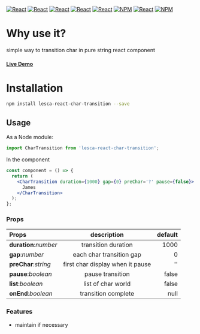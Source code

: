 [![React](https://img.shields.io/badge/-ReactJs-61DAFB?style=for-the-badge&logo=react&logoColor=white)](https://zh-hant.reactjs.org/)
[![React](https://img.shields.io/badge/Less-1d365d?style=for-the-badge&logo=less&logoColor=white)](https://lesscss.org/)
[![React](https://img.shields.io/badge/Typescript-4277c0?style=for-the-badge&logo=typescript&logoColor=white)](https://www.typescriptlang.org/)
[![React](https://img.shields.io/badge/HTML5-E34F26?style=for-the-badge&logo=html5&logoColor=white)](https://www.w3schools.com/html/)
[![React](https://img.shields.io/badge/-CSS3-1572B6?style=for-the-badge&logo=css3&logoColor=white)](https://www.w3schools.com/css/)
[![NPM](https://img.shields.io/badge/NPM-ba443f?style=for-the-badge&logo=npm&logoColor=white)](https://www.npmjs.com/)
[![React](https://img.shields.io/badge/Node.js-43853D?style=for-the-badge&logo=node.js&logoColor=white)](https://nodejs.org/en/)
[![NPM](https://img.shields.io/badge/DEV-Jameshsu1125-9cf?style=for-the-badge)](https://www.npmjs.com/~jameshsu1125)

# Why use it?

simple way to transition char in pure string react component

#### [Live Demo](https://jameshsu1125.github.io/lesca-react-char-transition/)

# Installation

```sh
npm install lesca-react-char-transition --save
```

## Usage

As a Node module:

```javascript
import CharTransition from 'lesca-react-char-transition';
```

In the component

```jsx
const component = () => {
  return (
    <CharTransition duration={1000} gap={0} preChar='?' pause={false}>
      James
    </CharTransition>
  );
};
```

### Props

| Props                 |           description            | default |
| :-------------------- | :------------------------------: | ------: |
| **duration**:_number_ |       transition duration        |    1000 |
| **gap**:_number_      |     each char transition gap     |       0 |
| **preChar**:_string_  | first char display when it pause |      '' |
| **pause**:_boolean_   |         pause transition         |   false |
| **list**:_boolean_    |        list of char world        |   false |
| **onEnd**:_boolean_   |       transition complete        |    null |

### Features

- maintain if necessary
